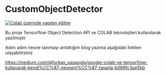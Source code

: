 # CustomObjectDetector


[![Colab üzerinde yapılan eğitim](https://colab.research.google.com/assets/colab-badge.svg)](https://colab.research.google.com/drive/1y8_SwpkfWoPPDrtT0Rl8iMoG4SnnaSUA?usp=sharing) 


Bu proje Tensorflow Object Detection API ve COLAB teknolojileri kullanılarak yazılmıştır

Adım adım nesne tanımayı anlattığım blog yazıma aşağıdaki linkten ulaşabilirsiniz

https://medium.com/@furkan_pasaoglu/google-colab-ve-tensorflow-kullanarak-kendi%CC%87-nesneni%CC%87-tasarla-b089fc3ae5bb
